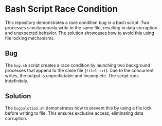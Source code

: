 # Bash Script Race Condition

This repository demonstrates a race condition bug in a bash script.  Two processes simultaneously write to the same file, resulting in data corruption and unexpected behavior. The solution showcases how to avoid this using file locking mechanisms.

## Bug
The `bug.sh` script creates a race condition by launching two background processes that append to the same file (`file1.txt`). Due to the concurrent writes, the output is unpredictable and incomplete. The script runs indefinitely. 

## Solution
The `bugSolution.sh` demonstrates how to prevent this by using a file lock before writing to file. This ensures exclusive access, eliminating data corruption.